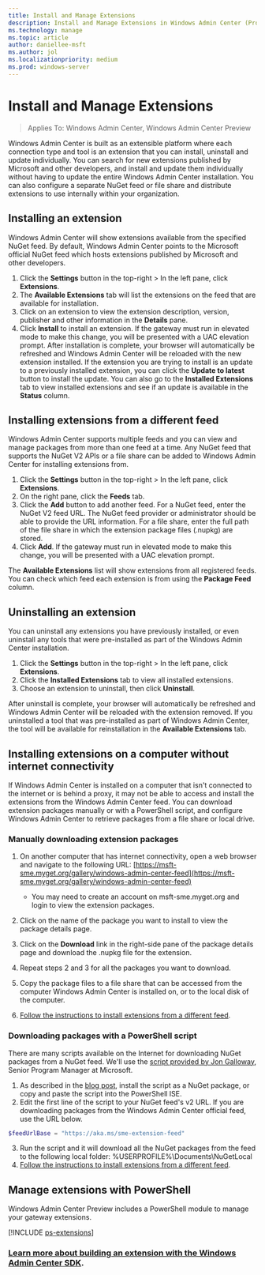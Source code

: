 ```yaml
---
title: Install and Manage Extensions
description: Install and Manage Extensions in Windows Admin Center (Project Honolulu)
ms.technology: manage
ms.topic: article
author: daniellee-msft
ms.author: jol
ms.localizationpriority: medium
ms.prod: windows-server
---
```

# Install and Manage Extensions

>Applies To: Windows Admin Center, Windows Admin Center Preview

Windows Admin Center is built as an extensible platform where each connection type and tool is an extension that you can install, uninstall and update individually. You can search for new extensions published by Microsoft and other developers, and install and update them individually without having to update the entire Windows Admin Center installation. You can also configure a separate NuGet feed or file share and distribute extensions to use internally within your organization.

## Installing an extension

Windows Admin Center will show extensions available from the specified NuGet feed. By default, Windows Admin Center points to the Microsoft official NuGet feed which hosts extensions published by Microsoft and other developers.

1. Click the **Settings** button in the top-right > In the left pane, click **Extensions**. 
2. The **Available Extensions** tab will list the extensions on the feed that are available for installation.
3. Click on an extension to view the extension description, version, publisher and other information in the **Details** pane.
4. Click **Install** to install an extension. If the gateway must run in elevated mode to make this change, you will be presented with a UAC elevation prompt. After installation is complete, your browser will automatically be refreshed and Windows Admin Center will be reloaded with the new extension installed. If the extension you are trying to install is an update to a previously installed extension, you can click the **Update to latest** button to install the update. You can also go to the **Installed Extensions** tab to view installed extensions and see if an update is available in the **Status** column.

## Installing extensions from a different feed

Windows Admin Center supports multiple feeds and you can view and manage packages from more than one feed at a time. Any NuGet feed that supports the NuGet V2 APIs or a file share can be added to Windows Admin Center for installing extensions from.

1. Click the **Settings** button in the top-right > In the left pane, click **Extensions**.
2. On the right pane, click the **Feeds** tab.
3. Click the **Add** button to add another feed. For a NuGet feed, enter the NuGet V2 feed URL. The NuGet feed provider or administrator should be able to provide the URL information. For a file share, enter the full path of the file share in which the extension package files (.nupkg) are stored.
4. Click **Add**. If the gateway must run in elevated mode to make this change, you will be presented with a UAC elevation prompt.

The **Available Extensions** list will show extensions from all registered feeds. You can check which feed each extension is from using the **Package Feed** column.

## Uninstalling an extension

You can uninstall any extensions you have previously installed, or even uninstall any tools that were pre-installed as part of the Windows Admin Center installation.

1. Click the **Settings** button in the top-right > In the left pane, click **Extensions**. 
2. Click the **Installed Extensions** tab to view all installed extensions.
3. Choose an extension to uninstall, then click **Uninstall**.

After uninstall is complete, your browser will automatically be refreshed and Windows Admin Center will be reloaded with the extension removed. If you uninstalled a tool that was pre-installed as part of Windows Admin Center, the tool will be available for reinstallation in the **Available Extensions** tab.

## Installing extensions on a computer without internet connectivity

If Windows Admin Center is installed on a computer that isn't connected to the internet or is behind a proxy, it may not be able to access and install the extensions from the Windows Admin Center feed. You can download extension packages manually or with a PowerShell script, and configure Windows Admin Center to retrieve packages from a file share or local drive.

### Manually downloading extension packages

1. On another computer that has internet connectivity, open a web browser and navigate to the following URL: [https://msft-sme.myget.org/gallery/windows-admin-center-feed](https://msft-sme.myget.org/gallery/windows-admin-center-feed) 

   * You may need to create an account on msft-sme.myget.org and login to view the extension packages.

2. Click on the name of the package you want to install to view the package details page.
3. Click on the **Download** link in the right-side pane of the package details page and download the .nupkg file for the extension.
4. Repeat steps 2 and 3 for all the packages you want to download.
5. Copy the package files to a file share that can be accessed from the computer Windows Admin Center is installed on, or to the local disk of the computer.
6. [Follow the instructions to install extensions from a different feed](#installing-extensions-from-a-different-feed).

### Downloading packages with a PowerShell script

There are many scripts available on the Internet for downloading NuGet packages from a NuGet feed. We'll use the [script provided by Jon Galloway](https://weblogs.asp.net/jongalloway/downloading-a-local-nuget-repository-with-powershell), Senior Program Manager at Microsoft.

1. As described in the [blog post](https://weblogs.asp.net/jongalloway/downloading-a-local-nuget-repository-with-powershell), install the script as a NuGet package, or copy and paste the script into the PowerShell ISE.
2. Edit the first line of the script to your NuGet feed's v2 URL. If you are downloading packages from the Windows Admin Center official feed, use the URL below.

```powershell
$feedUrlBase = "https://aka.ms/sme-extension-feed"
```

3. Run the script and it will download all the NuGet packages from the feed to the following local folder: %USERPROFILE%\Documents\NuGetLocal
4. [Follow the instructions to install extensions from a different feed](#installing-extensions-from-a-different-feed).

## Manage extensions with PowerShell

Windows Admin Center Preview includes a PowerShell module to manage your gateway extensions.

[!INCLUDE [ps-extensions](../includes/ps-extensions.md)]

### [Learn more about building an extension with the Windows Admin Center SDK](../extend/extensibility-overview.md).